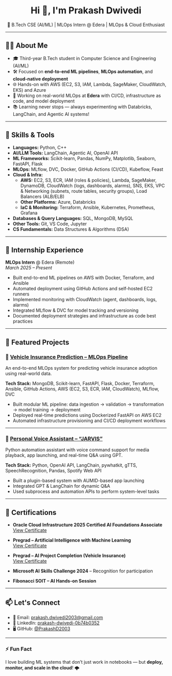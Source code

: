 <h1 align="center">Hi 👋, I'm Prakash Dwivedi</h1>

<p align="center">
  🚀 B.Tech CSE (AI/ML) | MLOps Intern @ Edera | MLOps & Cloud Enthusiast
</p>

---

## 👨‍💻 About Me

- 🎓 Third-year B.Tech student in Computer Science and Engineering (AI/ML)  
- 🛠️ Focused on **end-to-end ML pipelines**, **MLOps automation**, and **cloud-native deployment**
- 🌐 Hands-on with AWS (EC2, S3, IAM, Lambda, SageMaker, CloudWatch, EKS) and Azure
- 🧪 Working on real-world MLOps at **Edera** with CI/CD, infrastructure as code, and model deployment
- 📚 Learning never stops — always experimenting with Databricks, LangChain, and Agentic AI systems!

---

## 🚀 Skills & Tools

- **Languages:** Python, C++
- **AI/LLM Tools:** LangChain, Agentic AI, OpenAI API
- **ML Frameworks:** Scikit-learn, Pandas, NumPy, Matplotlib, Seaborn, FastAPI, Flask
- **MLOps:** MLflow, DVC, Docker, GitHub Actions (CI/CD), Kubeflow, Feast
- **Cloud & Infra:**  
  - **AWS:** EC2, S3, ECR, IAM (roles & policies), Lambda, SageMaker, DynamoDB, CloudWatch (logs, dashboards, alarms), SNS, EKS, VPC & Networking (subnets, route tables, security groups), Load Balancers (ALB/ELB) 
  - **Other Platforms:** Azure, Databricks  
  - **IaC & Monitoring:** Terraform, Ansible, Kubernetes, Prometheus, Grafana  
- **Databases & Query Languages:** SQL, MongoDB, MySQL  
- **Other Tools:** Git, VS Code, Jupyter  
- **CS Fundamentals:** Data Structures & Algorithms (DSA)

---

## 💼 Internship Experience

**MLOps Intern** @ Edera (Remote)  
_March 2025 – Present_

- Built end-to-end ML pipelines on AWS with Docker, Terraform, and Ansible
- Automated deployment using GitHub Actions and self-hosted EC2 runners
- Implemented monitoring with CloudWatch (agent, dashboards, logs, alarms)
- Integrated MLflow & DVC for model tracking and versioning
- Documented deployment strategies and infrastructure as code best practices

---

## 📂 Featured Projects

### 🔧 [Vehicle Insurance Prediction – MLOps Pipeline](https://github.com/PrakashD2003/Vehicle-Insurance-Prediction-Mlops-Project)
An end-to-end MLOps system for predicting vehicle insurance adoption using real-world data.

**Tech Stack:** MongoDB, Scikit-learn, FastAPI, Flask, Docker, Terraform, Ansible, GitHub Actions, AWS (EC2, S3, ECR, IAM, CloudWatch), MLflow, DVC

- Built modular ML pipeline: data ingestion → validation → transformation → model training → deployment
- Deployed real-time predictions using Dockerized FastAPI on AWS EC2
- Automated infrastructure provisioning and CI/CD deployment workflows

---

### 🤖 [Personal Voice Assistant – “JARVIS”](https://github.com/PrakashD2003/Jarvice-Personal-Voice-Assistant)
Python automation assistant with voice command support for media playback, app launching, and real-time Q&A using GPT.

**Tech Stack:** Python, OpenAI API, LangChain, pywhatkit, gTTS, SpeechRecognition, Pandas, Spotify Web API  

- Built a plugin-based system with AUMID-based app launching  
- Integrated GPT & LangChain for dynamic Q&A  
- Used subprocess and automation APIs to perform system-level tasks  

---

## 🏅 Certifications

- **Oracle Cloud Infrastructure 2025 Certified AI Foundations Associate**  
  [View Certificate](https://catalog-education.oracle.com/ords/certview/sharebadge?id=D039486945A6846B2C0CD66E2A42D9FEFA6E351327715B4EB874B49143C9F9C3)

- **Pregrad – Artificial Intelligence with Machine Learning**  
  [View Certificate](https://cert.diceid.com/cid/LRfJlFxoXW)
  
- **Pregrad – AI Project Completion (Vehicle Insurance)**  
  [View Certificate](https://cert.diceid.com/cid/KHMiIN9xG8)

- **Microsoft AI Skills Challenge 2024** – Recognition for participation  
- **Fibonacci SOIT – AI Hands-on Session**

---

## 📫 Let's Connect

- 📧 Email: [prakash.dwivedi2003@gmail.com](mailto:prakash.dwivedi2003@gmail.com)  
- 💼 LinkedIn: [prakash-dwivedi-0b74b0352](https://www.linkedin.com/in/prakash-dwivedi-0b74b0352)  
- 🖥️ GitHub: [@PrakashD2003](https://github.com/PrakashD2003)

---

### ⚡ Fun Fact
I love building ML systems that don’t just work in notebooks — but **deploy, monitor, and scale in the cloud**! 🌩️
